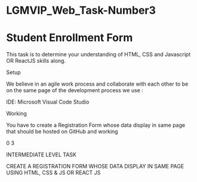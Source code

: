 # LGMVIP_Web_Task-Number3
# Student Enrollment Form

This task is to determine your understanding  of HTML, CSS and Javascript OR ReactJS skills along.

Setup 

We believe in an agile work process and collaborate with each other to be on the same page of the development process we use : 

IDE: Microsoft Visual Code Studio 

Working 

You have to create a Registration Form whose data display in same page that should be hosted on GitHub and working 

0 3

INTERMEDIATE LEVEL TASK

CREATE A REGISTRATION FORM WHOSE DATA DISPLAY IN SAME PAGE  USING HTML, CSS & JS OR REACT JS
